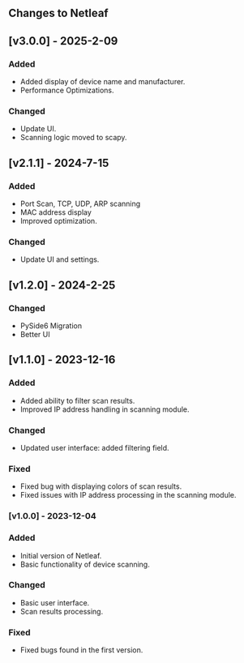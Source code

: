 ## Changes to Netleaf

## [v3.0.0] - 2025-2-09

### Added
- Added display of device name and manufacturer.
- Performance Optimizations.

### Changed
- Update UI.
- Scanning logic moved to scapy.

## [v2.1.1] - 2024-7-15

### Added
- Port Scan, TCP, UDP, ARP scanning
- MAC address display
- Improved optimization.

### Changed
- Update UI and settings.

## [v1.2.0] - 2024-2-25

### Changed
- PySide6 Migration
- Better UI

## [v1.1.0] - 2023-12-16

### Added
- Added ability to filter scan results.
- Improved IP address handling in scanning module.

### Changed
- Updated user interface: added filtering field.

### Fixed
- Fixed bug with displaying colors of scan results.
- Fixed issues with IP address processing in the scanning module.

### [v1.0.0] - 2023-12-04

### Added
- Initial version of Netleaf.
- Basic functionality of device scanning.

### Changed
- Basic user interface.
- Scan results processing.

### Fixed
- Fixed bugs found in the first version.
